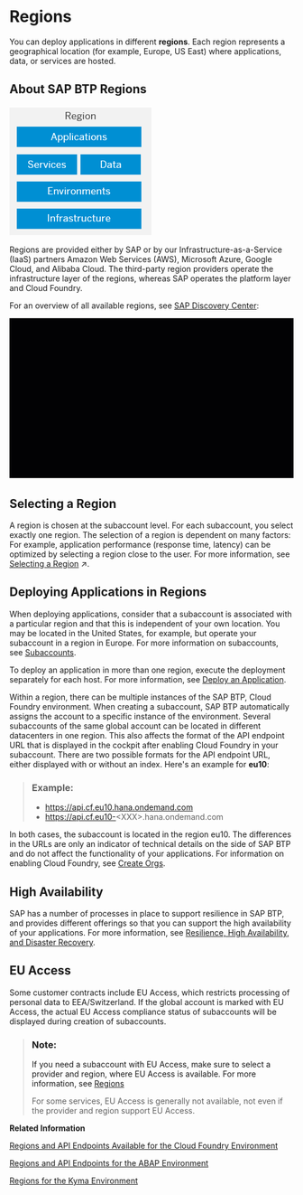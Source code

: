 <!-- loio350356d1dc314d3199dca15bd2ab9b0e -->

# Regions

You can deploy applications in different **regions**. Each region represents a geographical location \(for example, Europe, US East\) where applications, data, or services are hosted. 



<a name="loio350356d1dc314d3199dca15bd2ab9b0e__section_e22_fsf_wrb"/>

## About SAP BTP Regions



![Regions](images/Regions_85986d3.png)

Regions are provided either by SAP or by our Infrastructure-as-a-Service \(IaaS\) partners Amazon Web Services \(AWS\), Microsoft Azure, Google Cloud, and Alibaba Cloud. The third-party region providers operate the infrastructure layer of the regions, whereas SAP operates the platform layer and Cloud Foundry.



For an overview of all available regions, see [SAP Discovery Center](https://discovery-center.cloud.sap/#/viewServices): 

![](images/DiscoveryCenter_Regions_0f17380.gif)



<a name="loio350356d1dc314d3199dca15bd2ab9b0e__select-region"/>

## Selecting a Region

A region is chosen at the subaccount level. For each subaccount, you select exactly one region. The selection of a region is dependent on many factors: For example, application performance \(response time, latency\) can be optimized by selecting a region close to the user. For more information, see [Selecting a Region](https://help.sap.com/viewer/df50977d8bfa4c9a8a063ddb37113c43/Cloud/en-US/38ecf59cdda64150a102cfaa62d5faab.html#loioabaaf083a6574edc8ad30d9cd9a062f3 "You can deploy applications in different regions. Each region represents a geographical location (for example, Europe, US East) where applications, data, or services are hosted.") :arrow_upper_right:.



<a name="loio350356d1dc314d3199dca15bd2ab9b0e__deploy-applications"/>

## Deploying Applications in Regions

When deploying applications, consider that a subaccount is associated with a particular region and that this is independent of your own location. You may be located in the United States, for example, but operate your subaccount in a region in Europe. For more information on subaccounts, see [Subaccounts](account-model-8ed4a70.md#loio8d6e3a0fa4ab43e4a421d3ed08128afa).

To deploy an application in more than one region, execute the deployment separately for each host. For more information, see [Deploy an Application](../50-administration-and-ops/deploy-an-application-09fdb9b.md).

Within a region, there can be multiple instances of the SAP BTP, Cloud Foundry environment. When creating a subaccount, SAP BTP automatically assigns the account to a specific instance of the environment. Several subaccounts of the same global account can be located in different datacenters in one region. This also affects the format of the API endpoint URL that is displayed in the cockpit after enabling Cloud Foundry in your subaccount. There are two possible formats for the API endpoint URL, either displayed with or without an index. Here's an example for **eu10**:

> ### Example:  
> -   https://api.cf.eu10.hana.ondemand.com
> -   https://api.cf.eu10-<XXX\>.hana.ondemand.com

In both cases, the subaccount is located in the region eu10. The differences in the URLs are only an indicator of technical details on the side of SAP BTP and do not affect the functionality of your applications. For information on enabling Cloud Foundry, see [Create Orgs](../50-administration-and-ops/create-orgs-a9b1f54.md).



<a name="loio350356d1dc314d3199dca15bd2ab9b0e__section_thb_cvf_wrb"/>

## High Availability

SAP has a number of processes in place to support resilience in SAP BTP, and provides different offerings so that you can support the high availability of your applications. For more information, see [Resilience, High Availability, and Disaster Recovery](resilience-high-availability-and-disaster-recovery-e3ac4f7.md#loioe3ac4f7c25a3442ca585950095eec599).



<a name="loio350356d1dc314d3199dca15bd2ab9b0e__section_hbn_sbl_v4b"/>

## EU Access

Some customer contracts include EU Access, which restricts processing of personal data to EEA/Switzerland. If the global account is marked with EU Access, the actual EU Access compliance status of subaccounts will be displayed during creation of subaccounts.

> ### Note:  
> If you need a subaccount with EU Access, make sure to select a provider and region, where EU Access is available. For more information, see [Regions](regions-350356d.md)
> 
> For some services, EU Access is generally not available, not even if the provider and region support EU Access.

**Related Information**  


[Regions and API Endpoints Available for the Cloud Foundry Environment](regions-and-api-endpoints-available-for-the-cloud-foundry-environment-f344a57.md "")

[Regions and API Endpoints for the ABAP Environment](regions-and-api-endpoints-for-the-abap-environment-879f373.md "")

[Regions for the Kyma Environment](regions-for-the-kyma-environment-557ec3a.md "To work with the Kyma environment, you need to specify the region for both your subaccount and the cluster.")

